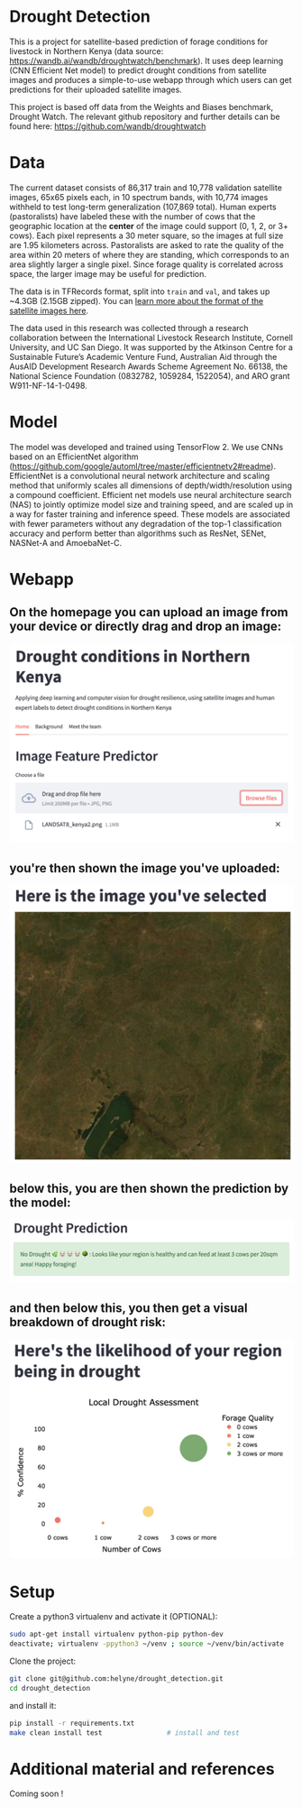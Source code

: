 # Drought Detection

This is a project for satellite-based prediction of forage conditions for livestock in Northern Kenya (data source: https://wandb.ai/wandb/droughtwatch/benchmark). It uses deep learning (CNN Efficient Net model) to predict drought conditions from satellite images and produces a simple-to-use webapp through which users can get predictions for their uploaded satellite images.

This project is based off data from the Weights and Biases benchmark, Drought Watch. The relevant github repository and further details can be found here: 
https://github.com/wandb/droughtwatch

# Data

The current dataset consists of 86,317 train and 10,778 validation satellite images, 65x65 pixels each, in 10 spectrum bands, with 10,774 images withheld to test long-term generalization (107,869 total). Human experts (pastoralists) have labeled these with the number of cows that the geographic location at the **center** of the image could support (0, 1, 2, or 3+ cows). Each pixel represents a 30 meter square, so the images at full size are 1.95 kilometers across. Pastoralists are asked to rate the quality of the area within 20 meters of where they are standing, which corresponds to an area slightly larger a single pixel. Since forage quality is correlated across space, the larger image may be useful for prediction. 

The data is in TFRecords format, split into ``train`` and ``val``, and takes up ~4.3GB (2.15GB zipped). 
You can [learn more about the format of the satellite images here](https://developers.google.com/earth-engine/datasets/catalog/LANDSAT_LC08_C01_T1_RT).

The data used in this research was collected through a research collaboration between the International Livestock Research Institute, Cornell University, and UC San Diego. It was supported by the Atkinson Centre for a Sustainable Future’s Academic Venture Fund, Australian Aid through the AusAID Development Research Awards Scheme Agreement No. 66138, the National Science Foundation (0832782, 1059284, 1522054), and ARO grant W911-NF-14-1-0498.

# Model

The model was developed and trained using TensorFlow 2. We use CNNs based on an EfficientNet algorithm (https://github.com/google/automl/tree/master/efficientnetv2#readme). EfficientNet is a convolutional neural network architecture and scaling method that uniformly scales all dimensions of depth/width/resolution using a compound coefficient. Efficient net models use neural architecture search (NAS) to jointly optimize model size and training speed, and are scaled up in a way for faster training and inference speed. These models are associated with fewer parameters without any degradation of the top-1 classification accuracy and perform better than algorithms such as ResNet, SENet, NASNet-A  and AmoebaNet-C.

# Webapp

## On the homepage you can upload an image from your device or directly drag and drop an image:

![Drag and drop](images/Drag_and_drop.png "Employee Data title")



## you're then shown the image you've uploaded:

![Selected image](images/Selected_image.png "Employee Data title")



## below this, you are then shown the prediction by the model:

![Drought prediction](images/Drought_prediction.png "Employee Data title")



## and then below this, you then get a visual breakdown of drought risk:

![Drought assessment](images/Drought_assessment.png "Employee Data title")


# Setup

Create a python3 virtualenv and activate it (OPTIONAL):

```bash
sudo apt-get install virtualenv python-pip python-dev
deactivate; virtualenv -ppython3 ~/venv ; source ~/venv/bin/activate
```

Clone the project:

```bash
git clone git@github.com:helyne/drought_detection.git
cd drought_detection
```

and install it:
```bash
pip install -r requirements.txt
make clean install test                # install and test
```

# Additional material and references

Coming soon !
